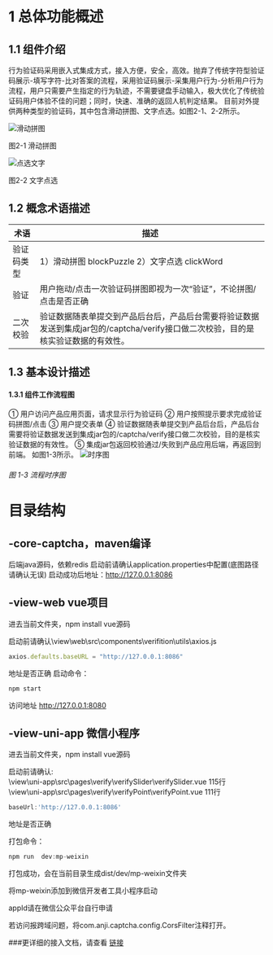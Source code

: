 # 1 总体功能概述
## 1.1 组件介绍
 行为验证码采用嵌入式集成方式，接入方便，安全，高效。抛弃了传统字符型验证码展示-填写字符-比对答案的流程，采用验证码展示-采集用户行为-分析用户行为流程，用户只需要产生指定的行为轨迹，不需要键盘手动输入，极大优化了传统验证码用户体验不佳的问题；同时，快速、准确的返回人机判定结果。
 目前对外提供两种类型的验证码，其中包含滑动拼图、文字点选。如图2-1、2-2所示。
 
![滑动拼图](https://github.com/raodeming/captcha/blob/master/images/blockPuzzle.png "滑动拼图")

 图2-1 滑动拼图
 
![点选文字](https://github.com/raodeming/captcha/blob/master/images/clickWord.png "点选文字")

 图2-2 文字点选

## 1.2 概念术语描述
| 术语  | 描述  |
| ------------ | ------------ |
|  验证码类型 | 1）滑动拼图 blockPuzzle  2）文字点选 clickWord|
| 验证  |  用户拖动/点击一次验证码拼图即视为一次“验证”，不论拼图/点击是否正确 |
| 二次校验  | 验证数据随表单提交到产品后台后，产品后台需要将验证数据发送到集成jar包的/captcha/verify接口做二次校验，目的是核实验证数据的有效性。  |

## 1.3 基本设计描述
#### 1.3.1 组件工作流程图
①	用户访问产品应用页面，请求显示行为验证码
②	用户按照提示要求完成验证码拼图/点击
③	用户提交表单
④	验证数据随表单提交到产品后台后，产品后台需要将验证数据发送到集成jar包的/captcha/verify接口做二次校验，目的是核实验证数据的有效性。
⑤	集成jar包返回校验通过/失败到产品应用后端，再返回到前端。
如图1-3所示。
![时序图](https://github.com/raodeming/captcha/blob/master/images/shixu.png "点选文字")
###### 图 1-3 流程时序图

# 目录结构

## -core-captcha，maven编译
后端java源码，依赖redis
启动前请确认application.properties中配置(底图路径请确认无误)
启动成功后地址：http://127.0.0.1:8086

## -view-web vue项目
进去当前文件夹，npm install
vue源码

启动前请确认\view\web\src\components\verifition\utils\axios.js
```javascript
axios.defaults.baseURL = "http://127.0.0.1:8086"
```
地址是否正确
启动命令：
```javascript
npm start
```
访问地址
http://127.0.0.1:8080

## -view-uni-app 微信小程序
进去当前文件夹，npm install
vue源码

启动前请确认:<br>
\view\uni-app\src\pages\verify\verifySlider\verifySlider.vue 115行<br>
\view\uni-app\src\pages\verify\verifyPoint\verifyPoint.vue 111行
```javascript
baseUrl:'http://127.0.0.1:8086'
```
地址是否正确

打包命令：
```javascript
npm run  dev:mp-weixin
```
打包成功，会在当前目录生成dist/dev/mp-weixin文件夹

将mp-weixin添加到微信开发者工具小程序启动

appId请在微信公众平台自行申请


若访问报跨域问题，将com.anji.captcha.config.CorsFilter注释打开。

###更详细的接入文档，请查看
[链接](https://github.com/raodeming/captcha/blob/master/core/captcha/README.md "链接")
